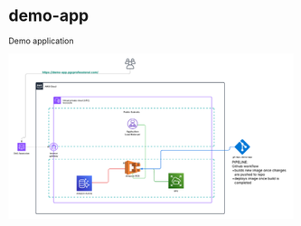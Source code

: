 # demo-app
Demo application

![Demo App Diagram](https://github.com/pgreene/demo-app/blob/main/images/demo_app.png)
